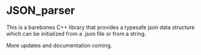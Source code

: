 # JSON_parser

This is a barebones C++ library that provides a typesafe json data structure which can be initialized from a .json file or from a string.

More updates and documentation coming.
